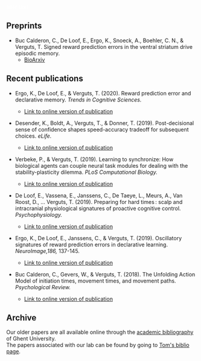 <font color='white'>filler text</font>

## Preprints
- Buc Calderon, C., De Loof, E., Ergo, K., Snoeck, A., Boehler, C. N., & Verguts, T. Signed reward prediction errors in the ventral striatum drive episodic memory.
    - [BioArxiv](https://www.biorxiv.org/content/10.1101/2020.01.03.893578v1)

## Recent publications
- Ergo, K., De Loof, E., & Verguts, T. (2020). Reward prediction error and declarative memory. _Trends in Cognitive Sciences._
    - [Link to online version of publication](https://doi.org/10.1016/j.tics.2020.02.009)

- Desender, K., Boldt, A., Verguts, T., & Donner, T. (2019). Post-decisional sense of confidence shapes speed-accuracy tradeoff for subsequent choices. _eLife._
    - [Link to online version of publication](https://kobedesender.files.wordpress.com/2019/08/elife-43499-v2.pdf)

- Verbeke, P., & Verguts, T. (2019). Learning to synchronize: How biological agents can couple neural task modules for dealing with the stability-plasticity dilemma. _PLoS Computational Biology._
    - [Link to online version of publication](https://journals.plos.org/ploscompbiol/article?id=10.1371/journal.pcbi.1006604)

- De Loof, E., Vassena, E., Janssens, C., De Taeye, L., Meurs, A., Van Roost, D., … Verguts, T. (2019). Preparing for hard times : scalp and intracranial physiological signatures of proactive cognitive control. _Psychophysiology._
     - [Link to online version of publication](https://onlinelibrary.wiley.com/doi/full/10.1111/psyp.13417)
     
- Ergo, K., De Loof, E., Janssens, C., & Verguts, T. (2019). Oscillatory signatures of reward prediction errors in declarative learning. _NeuroImage,186,_ 137-145.
    - [Link to online version of publication](https://www.sciencedirect.com/science/article/abs/pii/S1053811918320676)


- Buc Calderon, C., Gevers, W., & Verguts, T. (2018). The Unfolding Action Model of initiation times, movement times, and movement paths. _Psychological Review._
    - [Link to online version of publication](https://biblio.ugent.be/publication/8577798)


## Archive

Our older papers are all available online through the [academic bibliography](https://biblio.ugent.be/) of Ghent University.   
The papers associated with our lab can be found by going to [Tom's biblio page](https://biblio.ugent.be/publication?q=%22verguts+tom%22).

